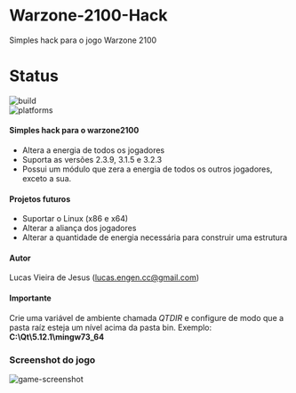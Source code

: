 # Warzone-2100-Hack
Simples hack para o jogo Warzone 2100  

# Status
![build](https://img.shields.io/badge/Build-passing-green.svg)  
![platforms](https://img.shields.io/badge/Platforms-Windows%20(x86%20e%20x64)-blue.svg)

#### Simples hack para o warzone2100

  * Altera a energia de todos os jogadores
  * Suporta as versões 2.3.9, 3.1.5 e 3.2.3
  * Possui um módulo que zera a energia de todos os outros jogadores, exceto a sua.
  
#### Projetos futuros
  * Suportar o Linux (x86 e x64)
  * Alterar a aliança dos jogadores
  * Alterar a quantidade de energia necessária para construir uma estrutura
  
#### Autor
Lucas Vieira de Jesus (lucas.engen.cc@gmail.com)

#### Importante
Crie uma variável de ambiente chamada _QTDIR_ e configure de modo que a
pasta raíz esteja um nível acima da pasta bin. Exemplo: **C:\Qt\5.12.1\mingw73_64**

### Screenshot do jogo
![game-screenshot](https://cdn.portableapps.com/Warzone2100Portable.png)
